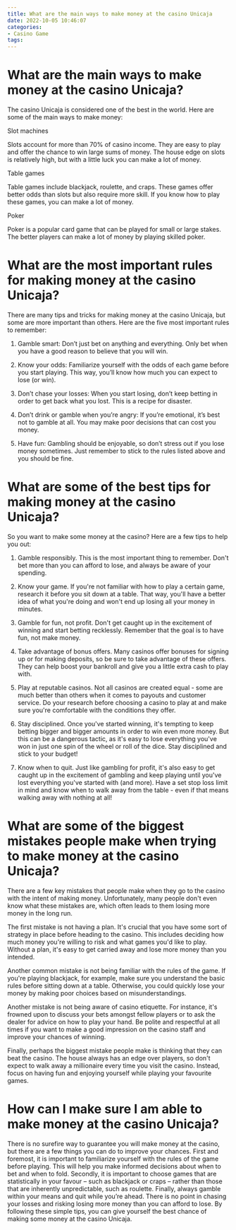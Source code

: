 ```yaml
---
title: What are the main ways to make money at the casino Unicaja
date: 2022-10-05 10:46:07
categories:
- Casino Game
tags:
---
```



#  What are the main ways to make money at the casino Unicaja?

The casino Unicaja is considered one of the best in the world. Here are some of the main ways to make money:

Slot machines

Slots account for more than 70% of casino income. They are easy to play and offer the chance to win large sums of money. The house edge on slots is relatively high, but with a little luck you can make a lot of money.

Table games

Table games include blackjack, roulette, and craps. These games offer better odds than slots but also require more skill. If you know how to play these games, you can make a lot of money.

Poker

Poker is a popular card game that can be played for small or large stakes. The better players can make a lot of money by playing skilled poker.

#  What are the most important rules for making money at the casino Unicaja?

There are many tips and tricks for making money at the casino Unicaja, but some are more important than others. Here are the five most important rules to remember:

1) Gamble smart: Don’t just bet on anything and everything. Only bet when you have a good reason to believe that you will win.

2) Know your odds: Familiarize yourself with the odds of each game before you start playing. This way, you’ll know how much you can expect to lose (or win).

3) Don’t chase your losses: When you start losing, don’t keep betting in order to get back what you lost. This is a recipe for disaster.

4) Don’t drink or gamble when you’re angry: If you’re emotional, it’s best not to gamble at all. You may make poor decisions that can cost you money.

5) Have fun: Gambling should be enjoyable, so don’t stress out if you lose money sometimes. Just remember to stick to the rules listed above and you should be fine.

#  What are some of the best tips for making money at the casino Unicaja?

So you want to make some money at the casino? Here are a few tips to help you out:

1. Gamble responsibly. This is the most important thing to remember. Don't bet more than you can afford to lose, and always be aware of your spending.

2. Know your game. If you're not familiar with how to play a certain game, research it before you sit down at a table. That way, you'll have a better idea of what you're doing and won't end up losing all your money in minutes.

3. Gamble for fun, not profit. Don't get caught up in the excitement of winning and start betting recklessly. Remember that the goal is to have fun, not make money.

4. Take advantage of bonus offers. Many casinos offer bonuses for signing up or for making deposits, so be sure to take advantage of these offers. They can help boost your bankroll and give you a little extra cash to play with.

5. Play at reputable casinos. Not all casinos are created equal - some are much better than others when it comes to payouts and customer service. Do your research before choosing a casino to play at and make sure you're comfortable with the conditions they offer.

6. Stay disciplined. Once you've started winning, it's tempting to keep betting bigger and bigger amounts in order to win even more money. But this can be a dangerous tactic, as it's easy to lose everything you've won in just one spin of the wheel or roll of the dice. Stay disciplined and stick to your budget!

7. Know when to quit. Just like gambling for profit, it's also easy to get caught up in the excitement of gambling and keep playing until you've lost everything you've started with (and more). Have a set stop loss limit in mind and know when to walk away from the table - even if that means walking away with nothing at all!

#  What are some of the biggest mistakes people make when trying to make money at the casino Unicaja?

There are a few key mistakes that people make when they go to the casino with the intent of making money. Unfortunately, many people don't even know what these mistakes are, which often leads to them losing more money in the long run.

The first mistake is not having a plan. It's crucial that you have some sort of strategy in place before heading to the casino. This includes deciding how much money you're willing to risk and what games you'd like to play. Without a plan, it's easy to get carried away and lose more money than you intended.

Another common mistake is not being familiar with the rules of the game. If you're playing blackjack, for example, make sure you understand the basic rules before sitting down at a table. Otherwise, you could quickly lose your money by making poor choices based on misunderstandings.

Another mistake is not being aware of casino etiquette. For instance, it's frowned upon to discuss your bets amongst fellow players or to ask the dealer for advice on how to play your hand. Be polite and respectful at all times if you want to make a good impression on the casino staff and improve your chances of winning.

Finally, perhaps the biggest mistake people make is thinking that they can beat the casino. The house always has an edge over players, so don't expect to walk away a millionaire every time you visit the casino. Instead, focus on having fun and enjoying yourself while playing your favourite games.

#  How can I make sure I am able to make money at the casino Unicaja?

There is no surefire way to guarantee you will make money at the casino, but there are a few things you can do to improve your chances. First and foremost, it is important to familiarize yourself with the rules of the game before playing. This will help you make informed decisions about when to bet and when to fold. Secondly, it is important to choose games that are statistically in your favour – such as blackjack or craps – rather than those that are inherently unpredictable, such as roulette. Finally, always gamble within your means and quit while you’re ahead. There is no point in chasing your losses and risking losing more money than you can afford to lose. By following these simple tips, you can give yourself the best chance of making some money at the casino Unicaja.